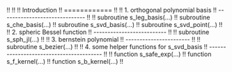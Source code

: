 !!
!!
!! Introduction
!! ============
!!
!! 1. orthogonal polynomial basis
!! ------------------------------
!!
!! subroutine s_leg_basis(...)
!! subroutine s_che_basis(...)
!! subroutine s_svd_basis(...)
!! subroutine s_svd_point(...)
!!
!! 2. spheric Bessel function
!! --------------------------
!!
!! subroutine s_sph_jl(...)
!!
!! 3. bernstein polynomial
!! -----------------------
!!
!! subroutine s_bezier(...)
!!
!! 4. some helper functions for s_svd_basis
!! ----------------------------------------
!!
!! function s_safe_exp(...)
!! function s_f_kernel(...)
!! function s_b_kernel(...)
!!
